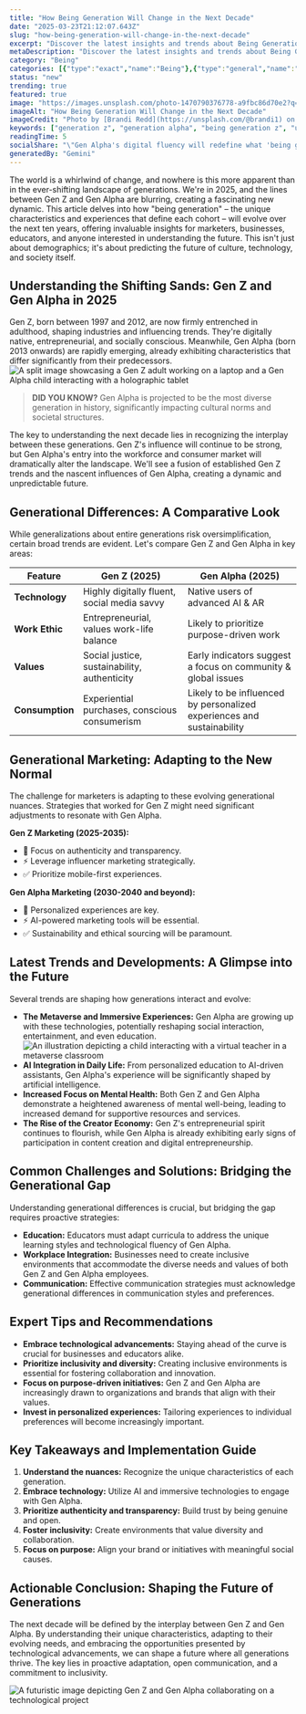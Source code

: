 ```yaml
---
title: "How Being Generation Will Change in the Next Decade"
date: "2025-03-23T21:12:07.643Z"
slug: "how-being-generation-will-change-in-the-next-decade"
excerpt: "Discover the latest insights and trends about Being Generation. This comprehensive guide covers everything you need to know about Being Generation in 2025."
metaDescription: "Discover the latest insights and trends about Being Generation. This comprehensive guide covers everything you need to know about Being Generation in 2025."
category: "Being"
categories: [{"type":"exact","name":"Being"},{"type":"general","name":"Social Sciences"},{"type":"medium","name":"Human Development"},{"type":"specific","name":"Identity Formation"},{"type":"niche","name":"Generational Trauma"}]
status: "new"
trending: true
featured: true
image: "https://images.unsplash.com/photo-1470790376778-a9fbc86d70e2?q=85&w=1200&fit=max&fm=webp&auto=compress"
imageAlt: "How Being Generation Will Change in the Next Decade"
imageCredit: "Photo by [Brandi Redd](https://unsplash.com/@brandi1) on Unsplash"
keywords: ["generation z", "generation alpha", "being generation z", "understanding generation alpha", "generation differences", "generational marketing", "generational trends", "best generation", "characteristics of generation z", "how to market to generation alpha"]
readingTime: 5
socialShare: "\"Gen Alpha's digital fluency will redefine what 'being generation' means—prepare for a future where AI isn't just a tool, but an integral part of daily life.\""
generatedBy: "Gemini"
---
```




The world is a whirlwind of change, and nowhere is this more apparent than in the ever-shifting landscape of generations.  We're in 2025, and the lines between Gen Z and Gen Alpha are blurring, creating a fascinating new dynamic.  This article delves into how "being generation" – the unique characteristics and experiences that define each cohort – will evolve over the next ten years, offering invaluable insights for marketers, businesses, educators, and anyone interested in understanding the future.  This isn't just about demographics; it's about predicting the future of culture, technology, and society itself.

## Understanding the Shifting Sands: Gen Z and Gen Alpha in 2025

Gen Z, born between 1997 and 2012, are now firmly entrenched in adulthood, shaping industries and influencing trends.  They're digitally native, entrepreneurial, and socially conscious.  Meanwhile, Gen Alpha (born 2013 onwards) are rapidly emerging, already exhibiting characteristics that differ significantly from their predecessors.  ![A split image showcasing a Gen Z adult working on a laptop and a Gen Alpha child interacting with a holographic tablet](https://images.unsplash.com/photo-1451187580459-43490279c0fa?q=85&w=1200&fit=max&fm=webp&auto=compress)

> **DID YOU KNOW?** Gen Alpha is projected to be the most diverse generation in history, significantly impacting cultural norms and societal structures.

The key to understanding the next decade lies in recognizing the interplay between these generations. Gen Z's influence will continue to be strong, but Gen Alpha's entry into the workforce and consumer market will dramatically alter the landscape.  We'll see a fusion of established Gen Z trends and the nascent influences of Gen Alpha, creating a dynamic and unpredictable future.

## Generational Differences: A Comparative Look

While generalizations about entire generations risk oversimplification, certain broad trends are evident.  Let's compare Gen Z and Gen Alpha in key areas:

| Feature          | Gen Z (2025)                       | Gen Alpha (2025)                    |
|-----------------|------------------------------------|------------------------------------|
| **Technology**   | Highly digitally fluent, social media savvy | Native users of advanced AI & AR |
| **Work Ethic**  | Entrepreneurial, values work-life balance |  Likely to prioritize purpose-driven work |
| **Values**       | Social justice, sustainability, authenticity |  Early indicators suggest a focus on community & global issues |
| **Consumption**  | Experiential purchases, conscious consumerism |  Likely to be influenced by personalized experiences and sustainability |

## Generational Marketing: Adapting to the New Normal

The challenge for marketers is adapting to these evolving generational nuances.  Strategies that worked for Gen Z might need significant adjustments to resonate with Gen Alpha.  

**Gen Z Marketing (2025-2035):**

* 🔑 Focus on authenticity and transparency.
* ⚡ Leverage influencer marketing strategically.
* ✅ Prioritize mobile-first experiences.

**Gen Alpha Marketing (2030-2040 and beyond):**

* 🔑  Personalized experiences are key.
* ⚡  AI-powered marketing tools will be essential.
* ✅  Sustainability and ethical sourcing will be paramount.

## Latest Trends and Developments: A Glimpse into the Future

Several trends are shaping how generations interact and evolve:

* **The Metaverse and Immersive Experiences:** Gen Alpha are growing up with these technologies, potentially reshaping social interaction, entertainment, and even education. ![An illustration depicting a child interacting with a virtual teacher in a metaverse classroom](https://images.unsplash.com/photo-1484417894907-623942c8ee29?q=85&w=1200&fit=max&fm=webp&auto=compress)
* **AI Integration in Daily Life:** From personalized education to AI-driven assistants, Gen Alpha's experience will be significantly shaped by artificial intelligence.
* **Increased Focus on Mental Health:**  Both Gen Z and Gen Alpha demonstrate a heightened awareness of mental well-being, leading to increased demand for supportive resources and services.
* **The Rise of the Creator Economy:**  Gen Z's entrepreneurial spirit continues to flourish, while Gen Alpha is already exhibiting early signs of participation in content creation and digital entrepreneurship.

## Common Challenges and Solutions: Bridging the Generational Gap

Understanding generational differences is crucial, but bridging the gap requires proactive strategies:

* **Education:**  Educators must adapt curricula to address the unique learning styles and technological fluency of Gen Alpha.
* **Workplace Integration:** Businesses need to create inclusive environments that accommodate the diverse needs and values of both Gen Z and Gen Alpha employees.
* **Communication:**  Effective communication strategies must acknowledge generational differences in communication styles and preferences.

## Expert Tips and Recommendations

* **Embrace technological advancements:**  Staying ahead of the curve is crucial for businesses and educators alike.
* **Prioritize inclusivity and diversity:**  Creating inclusive environments is essential for fostering collaboration and innovation.
* **Focus on purpose-driven initiatives:**  Gen Z and Gen Alpha are increasingly drawn to organizations and brands that align with their values.
* **Invest in personalized experiences:**  Tailoring experiences to individual preferences will become increasingly important.

## Key Takeaways and Implementation Guide

1. **Understand the nuances:** Recognize the unique characteristics of each generation.
2. **Embrace technology:** Utilize AI and immersive technologies to engage with Gen Alpha.
3. **Prioritize authenticity and transparency:** Build trust by being genuine and open.
4. **Foster inclusivity:** Create environments that value diversity and collaboration.
5. **Focus on purpose:** Align your brand or initiatives with meaningful social causes.

## Actionable Conclusion:  Shaping the Future of Generations

The next decade will be defined by the interplay between Gen Z and Gen Alpha.  By understanding their unique characteristics, adapting to their evolving needs, and embracing the opportunities presented by technological advancements, we can shape a future where all generations thrive.  The key lies in proactive adaptation, open communication, and a commitment to inclusivity.

![A futuristic image depicting Gen Z and Gen Alpha collaborating on a technological project](https://images.unsplash.com/photo-1517976487492-5750f3195933?q=85&w=1200&fit=max&fm=webp&auto=compress)


